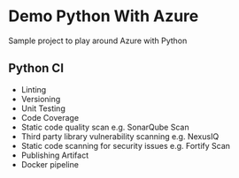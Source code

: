 # Demo Python With Azure
Sample project to play around Azure with Python

## Python CI
- Linting
- Versioning
- Unit Testing
- Code Coverage
- Static code quality scan e.g. SonarQube Scan
- Third party library vulnerability scanning e.g. NexusIQ
- Static code scanning for security issues e.g. Fortify Scan
- Publishing Artifact
- Docker pipeline
